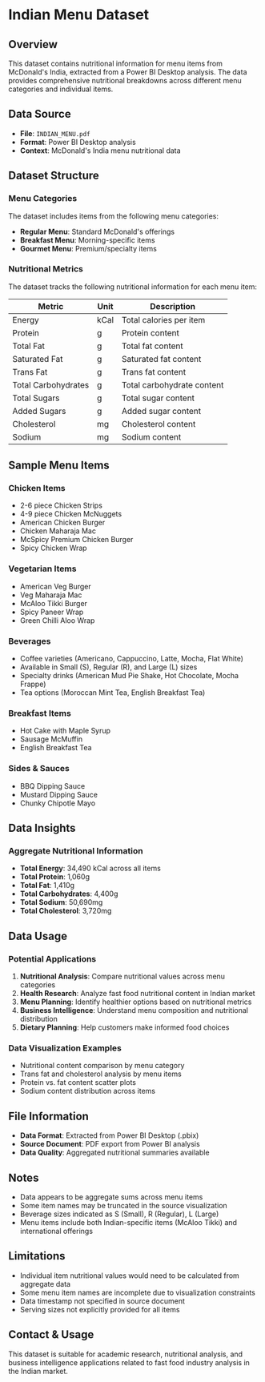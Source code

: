 # Indian Menu Dataset

## Overview
This dataset contains nutritional information for menu items from McDonald's India, extracted from a Power BI Desktop analysis. The data provides comprehensive nutritional breakdowns across different menu categories and individual items.

## Data Source
- **File**: `INDIAN_MENU.pdf`
- **Format**: Power BI Desktop analysis
- **Context**: McDonald's India menu nutritional data

## Dataset Structure

### Menu Categories
The dataset includes items from the following menu categories:
- **Regular Menu**: Standard McDonald's offerings
- **Breakfast Menu**: Morning-specific items
- **Gourmet Menu**: Premium/specialty items

### Nutritional Metrics
The dataset tracks the following nutritional information for each menu item:

| Metric | Unit | Description |
|--------|------|-------------|
| Energy | kCal | Total calories per item |
| Protein | g | Protein content |
| Total Fat | g | Total fat content |
| Saturated Fat | g | Saturated fat content |
| Trans Fat | g | Trans fat content |
| Total Carbohydrates | g | Total carbohydrate content |
| Total Sugars | g | Total sugar content |
| Added Sugars | g | Added sugar content |
| Cholesterol | mg | Cholesterol content |
| Sodium | mg | Sodium content |

## Sample Menu Items

### Chicken Items
- 2-6 piece Chicken Strips
- 4-9 piece Chicken McNuggets
- American Chicken Burger
- Chicken Maharaja Mac
- McSpicy Premium Chicken Burger
- Spicy Chicken Wrap

### Vegetarian Items
- American Veg Burger
- Veg Maharaja Mac
- McAloo Tikki Burger
- Spicy Paneer Wrap
- Green Chilli Aloo Wrap

### Beverages
- Coffee varieties (Americano, Cappuccino, Latte, Mocha, Flat White)
- Available in Small (S), Regular (R), and Large (L) sizes
- Specialty drinks (American Mud Pie Shake, Hot Chocolate, Mocha Frappe)
- Tea options (Moroccan Mint Tea, English Breakfast Tea)

### Breakfast Items
- Hot Cake with Maple Syrup
- Sausage McMuffin
- English Breakfast Tea

### Sides & Sauces
- BBQ Dipping Sauce
- Mustard Dipping Sauce
- Chunky Chipotle Mayo

## Data Insights

### Aggregate Nutritional Information
- **Total Energy**: 34,490 kCal across all items
- **Total Protein**: 1,060g
- **Total Fat**: 1,410g
- **Total Carbohydrates**: 4,400g
- **Total Sodium**: 50,690mg
- **Total Cholesterol**: 3,720mg

## Data Usage

### Potential Applications
1. **Nutritional Analysis**: Compare nutritional values across menu categories
2. **Health Research**: Analyze fast food nutritional content in Indian market
3. **Menu Planning**: Identify healthier options based on nutritional metrics
4. **Business Intelligence**: Understand menu composition and nutritional distribution
5. **Dietary Planning**: Help customers make informed food choices

### Data Visualization Examples
- Nutritional content comparison by menu category
- Trans fat and cholesterol analysis by menu items
- Protein vs. fat content scatter plots
- Sodium content distribution across items

## File Information
- **Data Format**: Extracted from Power BI Desktop (.pbix)
- **Source Document**: PDF export from Power BI analysis
- **Data Quality**: Aggregated nutritional summaries available

## Notes
- Data appears to be aggregate sums across menu items
- Some item names may be truncated in the source visualization
- Beverage sizes indicated as S (Small), R (Regular), L (Large)
- Menu items include both Indian-specific items (McAloo Tikki) and international offerings

## Limitations
- Individual item nutritional values would need to be calculated from aggregate data
- Some menu item names are incomplete due to visualization constraints
- Data timestamp not specified in source document
- Serving sizes not explicitly provided for all items

## Contact & Usage
This dataset is suitable for academic research, nutritional analysis, and business intelligence applications related to fast food industry analysis in the Indian market.